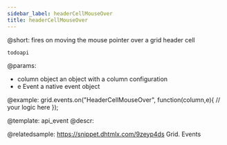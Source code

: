 ```yaml
---
sidebar_label: headerCellMouseOver
title: headerCellMouseOver
---          
```


@short: fires on moving the mouse pointer over a grid header cell

```todoapi ```

@params:
- column		object		an object with a column configuration
- e				Event		a native event object


@example:
grid.events.on("HeaderCellMouseOver", function(column,e){
    // your logic here
});


@template: api_event
@descr:

@relatedsample:
https://snippet.dhtmlx.com/9zeyp4ds	Grid. Events

